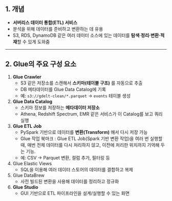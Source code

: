 ## 1. 개념

- **서버리스 데이터 통합(ETL) 서비스**
- 분석을 위해 데이터를 준비하고 변환하는 데 유용
- S3, RDS, DynamoDB 같은 여러 데이터 소스에 있는 데이터를 **탐색·정리·변환·적재**할 수 있게 도와줌

---

## 2. Glue의 주요 구성 요소

1. **Glue Crawler**
    - S3 같은 저장소를 스캔해서 **스키마(테이블 구조)** 를 자동으로 추출
    - DB 메타데이터를 Glue Data Catalog에 기록
    - 예: `s3://gdelt-clean/*.parquet` → `events` 테이블 생성
2. **Glue Data Catalog**
    - 스키마 정보를 저장하는 **메타데이터 저장소**
    - Athena, Redshift Spectrum, EMR 같은 서비스가 이 Catalog를 보고 쿼리 실행
3. **Glue ETL Job**
    - PySpark 기반으로 데이터를 **변환(Transform)** 해서 다시 저장 가능
    - Glue 작업 북마크 : Glue ETL Job(Spark 기반 변환 작업)을 여러 번 실행할 때, 매번 전체 데이터를 다시 처리하지 않고, 이전에 처리한 위치까지 기억해 두는 기능.
    - 예: CSV → Parquet 변환, 컬럼 추가, 필터링 등
4. Glue Elastic Views
    - SQL을 이용해 여러 데이터  스토어의 데이터를 결합하고 복제
5. Glue DataBrew
    - 사전 빌드된 변환을 사용해 데이터를 정리하고 정규화
6. **Glue Studio**
    - GUI 기반으로 ETL 파이프라인을 설계/실행할 수 있는 화면
